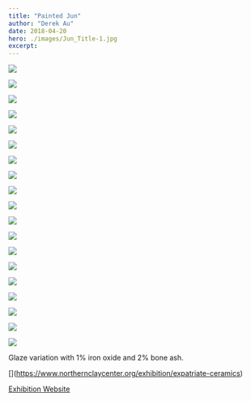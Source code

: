 ```yaml
---
title: "Painted Jun"
author: "Derek Au"
date: 2018-04-20
hero: ./images/Jun_Title-1.jpg
excerpt: 
---
```



![](./images/SON05391_3000.jpg)

![](./images/SON05671_3000.jpg)

![](./images/SON05476_3000.jpg)

![](./images/SON06184_3000.jpg)

![](./images/SON05440_3000.jpg)

![](./images/SON05423_3000.jpg)

![](./images/SON05626_3000.jpg)

![](./images/SON05460_3000.jpg)

![](./images/SON05420_3000.jpg)

![](./images/SON05621_3000.jpg)

![](./images/SON05446_3000.jpg)

![](./images/SON05434_3000.jpg)

![](./images/SON06195_3000-2.jpg)

![](./images/SON05410_3000.jpg)

![](./images/SON05413_3000.jpg)

![](./images/SON05680_3000.jpg)

![](./images/SON05742_3000-2.jpg)

![](./images/JunTriax_sm.jpg)

![](./images/SON06273_3000.jpg)

Glaze variation with 1% iron oxide and 2% bone ash.

[[](./images/exhibition.jpg)](https://www.northernclaycenter.org/exhibition/expatriate-ceramics)

[Exhibition Website](https://www.northernclaycenter.org/exhibition/expatriate-ceramics)
